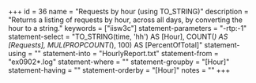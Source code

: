 +++
id = 36
name = "Requests by hour (using TO_STRING)"
description = "Returns a listing of requests by hour, across all days, by converting the hour to a string."
keywords = ["iisw3c"]
statement-parameters = "-rtp:-1"
statement-select = "TO_STRING(time, 'hh') AS [Hour], COUNT(*) AS [Requests], MUL(PROPCOUNT(*), 100) AS [PercentOfTotal]"
statement-using = ""
statement-into = "HourlyReport.txt"
statement-from = "ex0902*.log"
statement-where = ""
statement-groupby = "[Hour]"
statement-having = ""
statement-orderby = "[Hour]"
notes = ""
+++

